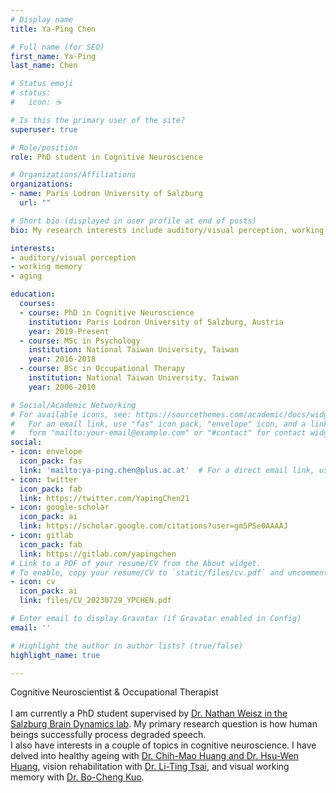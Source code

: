 ```yaml
---
# Display name
title: Ya-Ping Chen

# Full name (for SEO)
first_name: Ya-Ping
last_name: Chen

# Status emoji
# status:
#   icon: ☕️

# Is this the primary user of the site?
superuser: true

# Role/position
role: PhD student in Cognitive Neuroscience

# Organizations/Affiliations
organizations:
- name: Paris Lodron University of Salzburg
  url: ""

# Short bio (displayed in user profile at end of posts)
bio: My research interests include auditory/visual perception, working memory, and aging.

interests:
- auditory/visual perception
- working memory
- aging

education:
  courses:
  - course: PhD in Cognitive Neuroscience
    institution: Paris Lodron University of Salzburg, Austria
    year: 2019-Present
  - course: MSc in Psychology
    institution: National Taiwan University, Taiwan
    year: 2016-2018
  - course: BSc in Occupational Therapy
    institution: National Taiwan University, Taiwan
    year: 2006-2010

# Social/Academic Networking
# For available icons, see: https://sourcethemes.com/academic/docs/widgets/#icons
#   For an email link, use "fas" icon pack, "envelope" icon, and a link in the
#   form "mailto:your-email@example.com" or "#contact" for contact widget.
social:
- icon: envelope
  icon_pack: fas
  link: 'mailto:ya-ping.chen@plus.ac.at'  # For a direct email link, use "mailto:test@example.org".
- icon: twitter
  icon_pack: fab
  link: https://twitter.com/YapingChen21
- icon: google-scholar
  icon_pack: ai
  link: https://scholar.google.com/citations?user=gm5PSe0AAAAJ
- icon: gitlab
  icon_pack: fab
  link: https://gitlab.com/yapingchen
# Link to a PDF of your resume/CV from the About widget.
# To enable, copy your resume/CV to `static/files/cv.pdf` and uncomment the lines below.  
- icon: cv
  icon_pack: ai
  link: files/CV_20230729_YPCHEN.pdf

# Enter email to display Gravatar (if Gravatar enabled in Config)
email: ''

# Highlight the author in author lists? (true/false)
highlight_name: true

---
```

Cognitive Neuroscientist & Occupational Therapist
<br><br/>
I am currently a PhD student supervised by <a href="https://ccns.plus.ac.at/labs/auditory/members/">Dr. Nathan Weisz in the Salzburg Brain Dynamics lab</a>.
My primary research question is how human beings successfully process degraded speech.<br/>
I also have interests in a couple of topics in cognitive neuroscience.
I have delved into healthy ageing with <a href="https://huangslab.weebly.com/">Dr. Chih-Mao Huang and Dr. Hsu-Wen Huang</a>, vision rehabilitation with <a href="https://www.mc.ntu.edu.tw/otntu/Vcard.action?q_type=A01&q_itemCode=1059">Dr. Li-Ting Tsai</a>, and visual working memory with <a href="https://scholar.google.com/citations?hl=en&user=28l8MF4AAAAJ">Dr. Bo-Cheng Kuo</a>.<br><br/>

